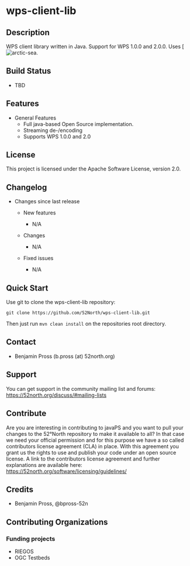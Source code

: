 # wps-client-lib 

## Description

WPS client library written in Java. Support for WPS 1.0.0 and 2.0.0. 
Uses [![arctic-sea](https://github.com/52North/arctic-sea). 

## Build Status
* TBD

## Features
* General Features
  * Full java-based Open Source implementation.
  * Streaming de-/encoding 
  * Supports WPS 1.0.0 and 2.0

## License

This project is licensed under the Apache Software License, version 2.0.

## Changelog

  * Changes since last release
    * New features
      * N/A
  
    * Changes
      * N/A
  
    * Fixed issues
      * N/A

## Quick Start

Use git to clone the wps-client-lib repository:

```
git clone https://github.com/52North/wps-client-lib.git
```

Then just run `mvn clean install` on the repositories root directory.

## Contact

 * Benjamin Pross (b.pross (at) 52north.org)

## Support

You can get support in the community mailing list and forums:
https://52north.org/discuss/#mailing-lists

## Contribute

Are you are interesting in contributing to javaPS and you want to pull your changes to the 52°North repository to make it available to all?
In that case we need your official permission and for this purpose we have a so called contributors license agreement (CLA) in place. With this agreement you grant us the rights to use and publish your code under an open source license.
A link to the contributors license agreement and further explanations are available here:
https://52north.org/software/licensing/guidelines/

## Credits

 * Benjamin Pross, @bpross-52n

## Contributing Organizations

### Funding projects

 * RIEGOS
 * OGC Testbeds

